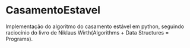 # CasamentoEstavel
Implementação do algoritmo do casamento estável em python, seguindo raciocínio do livro de Niklaus Wirth(Algorithms + Data Structures = Programs).
